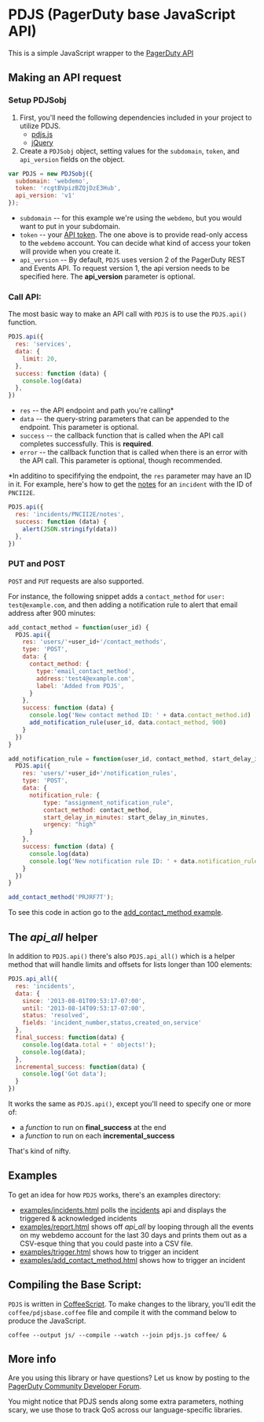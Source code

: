 PDJS (PagerDuty base JavaScript API)
====
This is a simple JavaScript wrapper to the [PagerDuty API](https://v2.developer.pagerduty.com/v2/docs)

## Making an API request
### Setup PDJSobj
1. First, you'll need the following dependencies included in your project to utilize PDJS.
    * [pdjs.js](https://github.com/PagerDuty/pdjs)
    * [jQuery](http://jquery.com/)
1. Create a `PDJSobj` object, setting values for the `subdomain`, `token`, and `api_version` fields on the object.
```javascript
var PDJS = new PDJSobj({
  subdomain: 'webdemo',
  token: 'rcgtBVpizBZQjDzE3Hub',    
  api_version: 'v1'
});
```

  * `subdomain` -- for this example we're using the `webdemo`, but you would want to put in your subdomain.
  * `token` -- your [API token](https://support.pagerduty.com/docs/using-the-api#section-generating-a-general-access-rest-api-key). The one above is to provide read-only access to the `webdemo` account. You can decide what kind of access your token will provide when you create it.
  * `api_version` -- By default, `PDJS` uses version 2 of the PagerDuty REST and Events API. To request version 1, the api version needs to be specified here. The **api_version** parameter is optional.
    
### Call API:
The most basic way to make an API call with `PDJS` is to use the `PDJS.api()` function.
```javascript
PDJS.api({
  res: 'services',
  data: {
    limit: 20,
  },
  success: function (data) {
    console.log(data)
  },
})
```
  * `res` -- the API endpoint and path you're calling*
  * `data` -- the query-string parameters that can be appended to the endpoint. This parameter is optional.
  * `success` -- the callback function that is called when the API call completes successfully. This is **required**.
  * `error` -- the callback function that is called when there is an error with the API call. This parameter is optional, though recommended.

*In additino to specififying the endpoint, the `res` parameter may have an ID in it. For example, here's how to get the [notes](https://v2.developer.pagerduty.com/v2/page/api-reference#!/Incidents/get_incidents_id_notes) for an `incident` with the ID of `PNCII2E`.

```javascript
PDJS.api({
  res: 'incidents/PNCII2E/notes',
  success: function (data) {
    alert(JSON.stringify(data))
  },
})
```
### PUT and POST
`POST` and `PUT` requests are also supported.

For instance, the following snippet adds a `contact_method` for `user: test@example.com`, and then adding a notification rule to alert that email address after 900 minutes:

```javascript
add_contact_method = function(user_id) {
  PDJS.api({
    res: 'users/'+user_id+'/contact_methods',
    type: 'POST',
    data: {
      contact_method: {
        type:'email_contact_method',
        address:'test4@example.com',
        label: 'Added from PDJS',
      }
    },
    success: function (data) {
      console.log('New contact method ID: ' + data.contact_method.id)
      add_notification_rule(user_id, data.contact_method, 900)
    }
  })
}

add_notification_rule = function(user_id, contact_method, start_delay_in_minutes) {
  PDJS.api({
    res: 'users/'+user_id+'/notification_rules',
    type: 'POST',
    data: {
      notification_rule: {
          type: "assignment_notification_rule",
          contact_method: contact_method,
          start_delay_in_minutes: start_delay_in_minutes,
          urgency: "high"
      }
    },
    success: function (data) {
      console.log(data)
      console.log('New notification rule ID: ' + data.notification_rule.id)
    }
  })
}

add_contact_method('PRJRF7T');
```
To see this code in action go to the [add_contact_method example](examples/add_contact_method.html).

<!-- ## Triggering an incident (V2)
The `PDJS.trigger()` POSTS to the [Events API](https://v2.developer.pagerduty.com/docs/events-api-v2)
```javascript
PDJS.trigger({
  routing_key: '<v2 integration key>',
  event_action: 'trigger',
  data: {
    summary: 'Server on Fire',
    source: 'pdjs',
    severity: 'info'
    }
  })
```
* `routing_key` -- an integration key you receive by 
## Triggering an incident (V2)

The [integration API](http://developer.pagerduty.com/documentation/integration/events) has its own function as well

    PDJS.trigger({
      service_key: '5eb2b9dae1b2480abf59f58c78ba06e7',
      description: 'Server on Fire',
      incident_key: (new Date()).toString(),
      details: {
        cause: 'PEBKAC'
      }
    }) 

Again, you can specify a **success** function that will get a JavaScript object representing the incident:

    {
      status: 'success',
      message: 'Event processed',
      incident_key: '8a803874eda340a09928f2631a39378d'
    }
-->
## The *api_all* helper

In addition to `PDJS.api()` there's also `PDJS.api_all()` which is a helper method that will handle limits and offsets for lists longer than 100 elements:
```javascript
PDJS.api_all({
  res: 'incidents',
  data: {
    since: '2013-08-01T09:53:17-07:00',
    until: '2013-08-14T09:53:17-07:00',
    status: 'resolved',
    fields: 'incident_number,status,created_on,service'
  },
  final_success: function(data) {
    console.log(data.total + ' objects!');
    console.log(data);
  },
  incremental_success: function(data) {
    console.log('Got data');
  }
})
```
It works the same as `PDJS.api()`, except you'll need to specify one or more of:

  * a *function* to run on **final_success** at the end
  * a *function* to run on each **incremental_success**

That's kind of nifty.

## Examples

To get an idea for how `PDJS` works, there's an examples directory:

  * [examples/incidents.html](https://pagerduty.github.io/pdjs/examples/incidents.html) polls the [incidents](http://developer.pagerduty.com/documentation/rest/incidents/list) api and displays the triggered & acknowledged incidents
  * [examples/report.html](https://pagerduty.github.io/pdjs/examples/report.html) shows off *api_all* by looping through all the events on my webdemo account for the last 30 days and prints them out as a CSV-esque thing that you could paste into a CSV file.
  * [examples/trigger.html](https://pagerduty.github.io/pdjs/examples/trigger.html) shows how to trigger an incident
  * [examples/add_contact_method.html](examples/trigger.html) shows how to trigger an incident

## Compiling the Base Script:
`PDJS` is written in [CoffeeScript](http://coffeescript.org/). To make changes to the library, you'll edit the `coffee/pdjsbase.coffee` file and compile it with the command below to produce the JavaScript.

`coffee --output js/ --compile --watch --join pdjs.js coffee/ &`

## More info

Are you using this library or have questions?  Let us know by posting to the [PagerDuty Community Developer Forum](https://community.pagerduty.com/c/dev).

You might notice that PDJS sends along some extra parameters, nothing scary, we use those to track QoS across our language-specific libraries.
